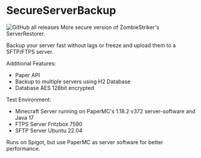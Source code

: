 # SecureServerBackup
<img alt="GitHub all releases" src="https://img.shields.io/github/downloads/kastenklicker/secureserverbackup/total?color=green&logo=github&style=flat-square">
More secure version of ZombieStriker's ServerRestorer.

Backup your server fast without lags or freeze and upload them to a SFTP/FTPS server.

Additional Features:
  - Paper API
  - Backup to multiple servers using H2 Database
  - Database AES 128bit encrypted

Test Environment:
  - Minecraft Server running on PaperMC's 1.18.2 v372 server-software and Java 17
  - FTPS Server Fritzbox 7590
  - SFTP Server Ubuntu 22.04

Runs on Spigot, but use PaperMC as server software for better performance.
